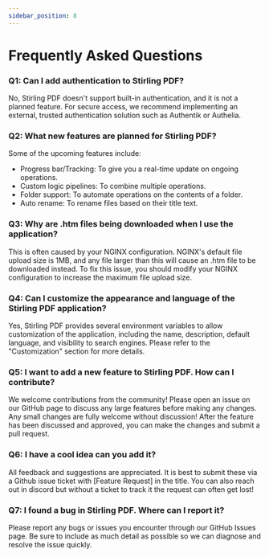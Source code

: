 ```yaml
---
sidebar_position: 8
---
```

# Frequently Asked Questions

### Q1: Can I add authentication to Stirling PDF?
No, Stirling PDF doesn't support built-in authentication, and it is not a planned feature. For secure access, we recommend implementing an external, trusted authentication solution such as Authentik or Authelia.

### Q2: What new features are planned for Stirling PDF?
Some of the upcoming features include: 
- Progress bar/Tracking: To give you a real-time update on ongoing operations.
- Custom logic pipelines: To combine multiple operations.
- Folder support: To automate operations on the contents of a folder.
- Auto rename: To rename files based on their title text.

### Q3: Why are .htm files being downloaded when I use the application?
This is often caused by your NGINX configuration. NGINX's default file upload size is 1MB, and any file larger than this will cause an .htm file to be downloaded instead. To fix this issue, you should modify your NGINX configuration to increase the maximum file upload size.

### Q4: Can I customize the appearance and language of the Stirling PDF application?
Yes, Stirling PDF provides several environment variables to allow customization of the application, including the name, description, default language, and visibility to search engines. Please refer to the "Customization" section for more details.

### Q5: I want to add a new feature to Stirling PDF. How can I contribute?
We welcome contributions from the community! Please open an issue on our GitHub page to discuss any large features before making any changes. Any small changes are fully welcome without discussion! After the feature has been discussed and approved, you can make the changes and submit a pull request.

### Q6: I have a cool idea can you add it?
All feedback and suggestions are appreciated. It is best to submit these via a Github issue ticket with [Feature Request] in the title.
You can also reach out in discord but without a ticket to track it the request can often get lost!

### Q7: I found a bug in Stirling PDF. Where can I report it?
Please report any bugs or issues you encounter through our GitHub Issues page. Be sure to include as much detail as possible so we can diagnose and resolve the issue quickly.
